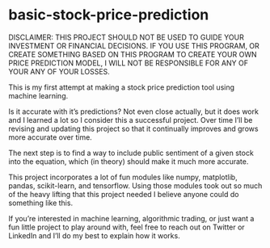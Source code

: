 # basic-stock-price-prediction

DISCLAIMER: THIS PROJECT SHOULD NOT BE USED TO GUIDE YOUR INVESTMENT OR FINANCIAL DECISIONS. IF YOU USE THIS PROGRAM, OR CREATE SOMETHING BASED ON THIS PROGRAM TO CREATE YOUR OWN PRICE PREDICTION MODEL, I WILL NOT BE RESPONSIBLE FOR ANY OF YOUR ANY OF YOUR LOSSES. 

This is my first attempt at making a stock price prediction tool using machine learning. 

Is it accurate with it’s predictions? Not even close actually, but it does work and I learned a lot so I consider this a successful project. Over time I’ll be revising and updating this project so that it continually improves and grows more accurate over time.

The next step is to find a way to include public sentiment of a given stock into the equation, which (in theory) should make it much more accurate.

This project incorporates a lot of fun modules like numpy, matplotlib, pandas, scikit-learn, and tensorflow. Using those modules took out so much of the heavy lifting that this project needed I believe anyone could do something like this. 

If you’re interested in machine learning, algorithmic trading, or just want a fun little project to play around with, feel free to reach out on Twitter or LinkedIn and I’ll do my best to explain how it works.
